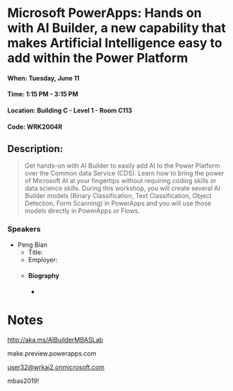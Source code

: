 # Microsoft PowerApps: Hands on with AI Builder, a new capability that makes Artificial Intelligence easy to add within the Power Platform
#### When:	Tuesday, June 11
#### Time:	1:15 PM - 3:15 PM
#### Location:	Building C - Level 1 - Room C113
#### Code:	WRK2004R

## Description:
> Get hands-on with AI Builder to easily add AI to the Power Platform over the Common data Service (CDS). Learn how to bring the power of Microsoft AI at your fingertips without requiring coding skills or data science skills. During this workshop, you will create several AI Builder models (Binary Classification, Text Classification, Object Detection, Form Scanning) in PowerApps and you will use those models directly in PowerApps or Flows.

### Speakers
* Peng Bian
  * Title:
  * Employer:
  * #### Biography
    * > 


# Notes
http://aka.ms/AIBuilderMBASLab

make.preview.powerapps.com

user32@wrkai2.onmicrosoft.com

mbas2019!
